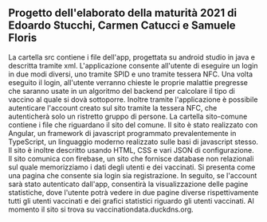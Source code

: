<h2>Progetto dell'elaborato della maturità 2021 di Edoardo Stucchi, Carmen Catucci e Samuele Floris</h2>
La cartella src contiene i file dell'app, progettata su android studio in java e descritta tramite xml.
L'applicazione consente all'utente di eseguire un login in due modi diversi, uno tramite SPID e uno tramite tessera NFC.
Una volta eseguito il login, all'utente verranno chieste le proprie malattie pregresse che saranno usate in un algoritmo del backend per
calcolare il tipo di vaccino al quale si dovà sottoporre. Inoltre tramite l'applicazione è possibile autenticare l'account creato sul sito
tramite la tessera NFC, che autenticherà solo un ristretto gruppo di persone.
La cartella sito-comune contiene i file che riguardano il sito del comune. Il sito è stato realizzato con Angular, un framework di javascript
programmato prevalentemente in TypeScript, un linguaggio moderno realizzato sulle basi di javascript stesso. Il sito è inoltre descritto usando
HTML, CSS e vari JSON di configurazione. Il sito comunica con firebase, un sito che fornisce database non relazionali sul quale memorizziamo i
dati degli utenti e dei vaccinati. Si presenta come una pagina che consente sia login sia registrazione. In seguito, se l'account sarà stato autenticato
dall'app, consentirà la visualizzazione delle pagine statistiche, dove l'utente potrà vedere in due pagine diverse rispettivamente tutti gli utenti
vaccinati e dei grafici statistici riguardo gli utenti vaccinati. Al momento il sito si trova su vaccinationdata.duckdns.org.
